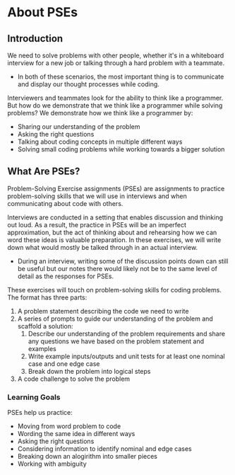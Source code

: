 # About PSEs

## Introduction

We need to solve problems with other people, whether it's in a whiteboard interview for a new job or talking through a hard problem with a teammate.
- In both of these scenarios, the most important thing is to communicate and display our thought processes while coding. 

Interviewers and teammates look for the ability to think like a programmer. But how do we demonstrate that we think like a programmer while solving problems? We demonstrate how we think like a programmer by:
- Sharing our understanding of the problem
- Asking the right questions
- Talking about coding concepts in multiple different ways
- Solving small coding problems while working towards a bigger solution

## What Are PSEs?

Problem-Solving Exercise assignments (PSEs) are assignments to practice problem-solving skills that we will use in interviews and when communicating about code with others.

Interviews are conducted in a setting that enables discussion and thinking out loud. As a result, the practice in PSEs will be an imperfect approximation, but the act of thinking about and rehearsing how we can word these ideas is valuable preparation. In these exercises, we will write down what would mostly be talked through in an actual interview. 
- During an interview, writing some of the discussion points down can still be useful but our notes there would likely not be to the same level of detail as the responses for PSEs.

These exercises will touch on problem-solving skills for coding problems. The format has three parts:
1. A problem statement describing the code we need to write
2. A series of prompts to guide our understanding of the problem and scaffold a solution:
    1. Describe our understanding of the problem requirements and share any questions we have based on the problem statement and examples
    2. Write example inputs/outputs and unit tests for at least one nominal case and one edge case  
    3. Break down the problem into logical steps
3. A code challenge to solve the problem

### Learning Goals

PSEs help us practice:
- Moving from word problem to code
- Wording the same idea in different ways
- Asking the right questions
- Considering information to identify nominal and edge cases
- Breaking down an alogirithm into smaller pieces
- Working with ambiguity

